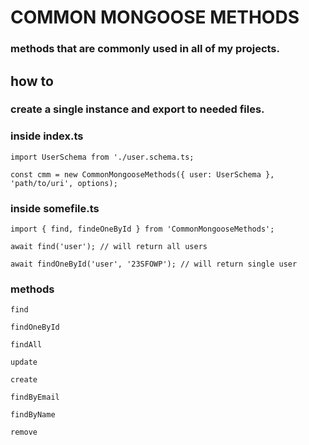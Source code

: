 # COMMON MONGOOSE METHODS

### methods that are commonly used in all of my projects. 

## how to

### create a single instance and export to needed files.

### inside index.ts

`import UserSchema from './user.schema.ts;`

`const cmm = new CommonMongooseMethods({ user: UserSchema }, 'path/to/uri', options);`

### inside somefile.ts

`import { find, findeOneById } from 'CommonMongooseMethods';`

`await find('user'); // will return all users`

`await findOneById('user', '23SFOWP'); // will return single user`

### methods
`find`

`findOneById`

`findAll`

`update`

`create`

`findByEmail`

`findByName`

`remove`